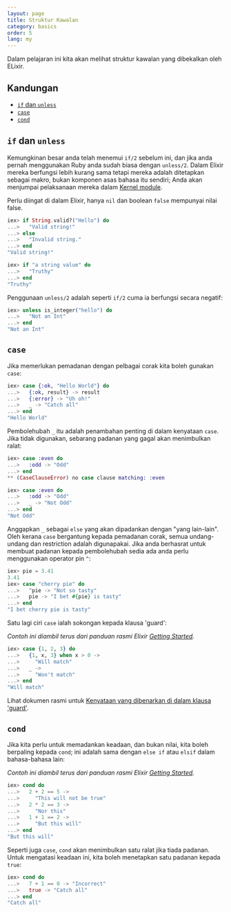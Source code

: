 ```yaml
---
layout: page
title: Struktur Kawalan
category: basics
order: 5
lang: my
---
```


Dalam pelajaran ini kita akan melihat struktur kawalan yang dibekalkan oleh ELixir.

## Kandungan

- [`if` dan `unless`](#if-dan-unless)
- [`case`](#case)
- [`cond`](#cond)

## `if` dan `unless`

Kemungkinan besar anda telah menemui `if/2` sebelum ini, dan jika anda pernah menggunakan Ruby anda sudah biasa dengan `unless/2`.  Dalam Elixir mereka berfungsi lebih kurang sama tetapi mereka adalah ditetapkan sebagai makro, bukan komponen asas bahasa itu sendiri;  Anda akan menjumpai pelaksanaan mereka dalam [Kernel module](http://elixir-lang.org/docs/stable/elixir/#!Kernel.html).

Perlu diingat di dalam Elixir, hanya `nil` dan boolean `false` mempunyai nilai false.

```elixir
iex> if String.valid?("Hello") do
...>   "Valid string!"
...> else
...>   "Invalid string."
...> end
"Valid string!"

iex> if "a string value" do
...>   "Truthy"
...> end
"Truthy"
```

Penggunaan `unless/2` adalah seperti `if/2` cuma ia berfungsi secara negatif:

```elixir
iex> unless is_integer("hello") do
...>   "Not an Int"
...> end
"Not an Int"
```

## `case`

Jika memerlukan pemadanan dengan pelbagai corak kita boleh gunakan `case`:

```elixir
iex> case {:ok, "Hello World"} do
...>   {:ok, result} -> result
...>   {:error} -> "Uh oh!"
...>   _ -> "Catch all"
...> end
"Hello World"
```

Pembolehubah `_` itu adalah penambahan penting di dalam kenyataan `case`.  Jika tidak digunakan, sebarang padanan yang gagal akan menimbulkan ralat: 

```elixir
iex> case :even do
...>   :odd -> "Odd"
...> end
** (CaseClauseError) no case clause matching: :even

iex> case :even do
...>   :odd -> "Odd"
...>   _ -> "Not Odd"
...> end
"Not Odd"
```

Anggapkan `_` sebagai `else` yang akan dipadankan dengan "yang lain-lain".
Oleh kerana `case` bergantung kepada pemadanan corak, semua undang-undang dan restriction adalah digunapakai.  Jika anda berhasrat untuk membuat padanan kepada pembolehubah sedia ada anda perlu menggunakan operator pin `^`:

```elixir
iex> pie = 3.41
3.41
iex> case "cherry pie" do
...>   ^pie -> "Not so tasty"
...>   pie -> "I bet #{pie} is tasty"
...> end
"I bet cherry pie is tasty"
```

Satu lagi ciri `case` ialah sokongan kepada klausa 'guard':

_Contoh ini diambil terus dari panduan rasmi Elixir [Getting Started](http://elixir-lang.org/getting-started/case-cond-and-if.html#case)._

```elixir
iex> case {1, 2, 3} do
...>   {1, x, 3} when x > 0 ->
...>     "Will match"
...>   _ ->
...>     "Won't match"
...> end
"Will match"
```

Lihat dokumen rasmi untuk [Kenyataan yang dibenarkan di dalam klausa 'guard'](http://elixir-lang.org/getting-started/case-cond-and-if.html#expressions-in-guard-clauses).

## `cond`

Jika kita perlu untuk memadankan keadaan, dan bukan nilai, kita boleh berpaling kepada `cond`; ini adalah sama dengan `else if` atau `elsif` dalam bahasa-bahasa lain:

_Contoh ini diambil terus dari panduan rasmi Elixir [Getting Started](http://elixir-lang.org/getting-started/case-cond-and-if.html#cond)._

```elixir
iex> cond do
...>   2 + 2 == 5 ->
...>     "This will not be true"
...>   2 * 2 == 3 ->
...>     "Nor this"
...>   1 + 1 == 2 ->
...>     "But this will"
...> end
"But this will"
```

Seperti juga `case`, `cond` akan menimbulkan satu ralat jika tiada padanan.  Untuk mengatasi keadaan ini, kita boleh menetapkan satu padanan kepada `true`:
```elixir
iex> cond do
...>   7 + 1 == 0 -> "Incorrect"
...>   true -> "Catch all"
...> end
"Catch all"
```
